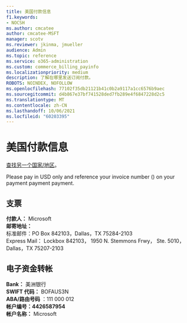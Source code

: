 ```yaml
---
title: 美国付款信息
f1.keywords:
- NOCSH
ms.author: cmcatee
author: cmcatee-MSFT
manager: scotv
ms.reviewer: jkinma, jmueller
audience: Admin
ms.topic: reference
ms.service: o365-administration
ms.custom: commerce_billing_payinfo
ms.localizationpriority: medium
description: 了解在哪里发送订阅付款。
ROBOTS: NOINDEX, NOFOLLOW
ms.openlocfilehash: 77102f35db21121b41c0b2a9117a1cc6576b9aec
ms.sourcegitcommit: d4b867e37bf741528ded7fb289e4f6847228d2c5
ms.translationtype: MT
ms.contentlocale: zh-CN
ms.lasthandoff: 10/06/2021
ms.locfileid: "60203395"
---
```

# <a name="payment-information-for-united-states"></a>美国付款信息

[查找另一个国家/地区](../billing-and-payments/pay-for-your-subscription.md)。

Please pay in USD only and reference your invoice number () on your payment payment payment.

## <a name="check"></a>支票

**付款人：** Microsoft  
**邮寄地址：**  
标准邮件：PO Box 842103，Dallas，TX 75284-2103  
Express Mail： Lockbox 842103， 1950 N. Stemmons Frwy， Ste. 5010，Dallas，TX 75207-2103

## <a name="electronic-funds-transfer"></a>电子资金转帐

**Bank：** 美洲银行  
**SWIFT 代码：** BOFAUS3N  
**ABA/路由号码** ：111 000 012  
**帐户编号：4426587954**  
**帐户名称：** Microsoft

